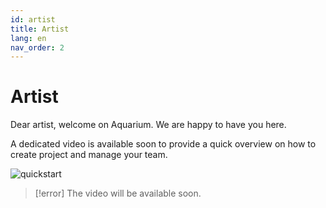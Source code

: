 ```yaml
---
id: artist
title: Artist
lang: en
nav_order: 2
---
```



# Artist
Dear artist, welcome on Aquarium. We are happy to have you here.

A dedicated video is available soon to provide a quick overview on how to create project and manage your team.

![quickstart](/_medias/quickstart_artist.webp)

> [!error]
> The video will be available soon.
